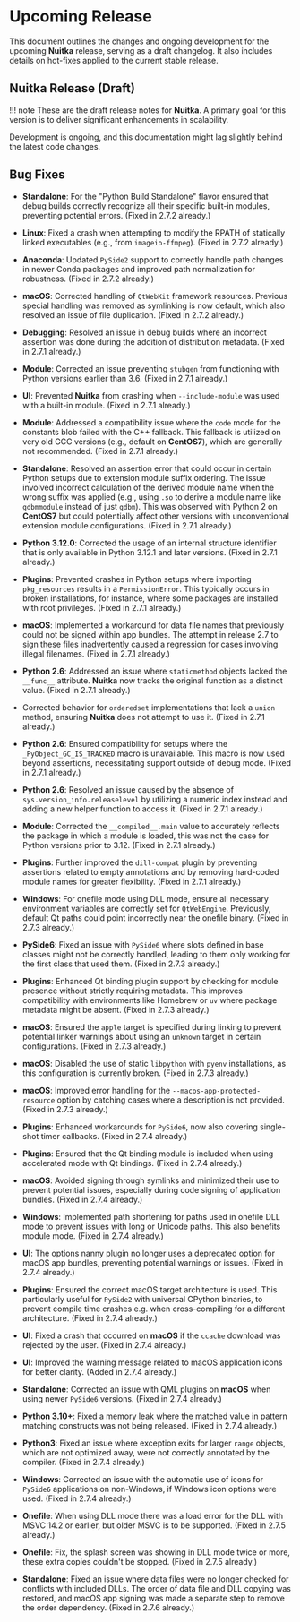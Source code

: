 # Upcoming Release

This document outlines the changes and ongoing development for the upcoming **Nuitka** release, serving as a draft changelog. It also includes details on hot-fixes applied to the current stable release.

## Nuitka Release (Draft)

!!! note
    These are the draft release notes for **Nuitka**. A primary goal for this version is to deliver significant enhancements in scalability.

Development is ongoing, and this documentation might lag slightly behind the latest code changes.

## Bug Fixes

- **Standalone**: For the "Python Build Standalone" flavor ensured that debug builds correctly recognize all their specific built-in modules, preventing potential errors. (Fixed in 2.7.2 already.)

- **Linux**: Fixed a crash when attempting to modify the RPATH of statically linked executables (e.g., from `imageio-ffmpeg`). (Fixed in 2.7.2 already.)

- **Anaconda**: Updated `PySide2` support to correctly handle path changes in newer Conda packages and improved path normalization for robustness. (Fixed in 2.7.2 already.)

- **macOS**: Corrected handling of `QtWebKit` framework resources. Previous special handling was removed as symlinking is now default, which also resolved an issue of file duplication. (Fixed in 2.7.2 already.)

- **Debugging**: Resolved an issue in debug builds where an incorrect assertion was done during the addition of distribution metadata. (Fixed in 2.7.1 already.)

- **Module**: Corrected an issue preventing `stubgen` from functioning with Python versions earlier than 3.6. (Fixed in 2.7.1 already.)

- **UI**: Prevented **Nuitka** from crashing when `--include-module` was used with a built-in module. (Fixed in 2.7.1 already.)

- **Module**: Addressed a compatibility issue where the `code` mode for the constants blob failed with the C++ fallback. This fallback is utilized on very old GCC versions (e.g., default on **CentOS7**), which are generally not recommended. (Fixed in 2.7.1 already.)

- **Standalone**: Resolved an assertion error that could occur in certain Python setups due to extension module suffix ordering. The issue involved incorrect calculation of the derived module name when the wrong suffix was applied (e.g., using `.so` to derive a module name like `gdbmmodule` instead of just `gdbm`). This was observed with Python 2 on **CentOS7** but could potentially affect other versions with unconventional extension module configurations. (Fixed in 2.7.1 already.)

- **Python 3.12.0**: Corrected the usage of an internal structure identifier that is only available in Python 3.12.1 and later versions. (Fixed in 2.7.1 already.)

- **Plugins**: Prevented crashes in Python setups where importing `pkg_resources` results in a `PermissionError`. This typically occurs in broken installations, for instance, where some packages are installed with root privileges. (Fixed in 2.7.1 already.)

- **macOS**: Implemented a workaround for data file names that previously could not be signed within app bundles. The attempt in release 2.7 to sign these files inadvertently caused a regression for cases involving illegal filenames. (Fixed in 2.7.1 already.)

- **Python 2.6**: Addressed an issue where `staticmethod` objects lacked the `__func__` attribute. **Nuitka** now tracks the original function as a distinct value. (Fixed in 2.7.1 already.)

- Corrected behavior for `orderedset` implementations that lack a `union` method, ensuring **Nuitka** does not attempt to use it. (Fixed in 2.7.1 already.)

- **Python 2.6**: Ensured compatibility for setups where the `_PyObject_GC_IS_TRACKED` macro is unavailable. This macro is now used beyond assertions, necessitating support outside of debug mode. (Fixed in 2.7.1 already.)

- **Python 2.6**: Resolved an issue caused by the absence of `sys.version_info.releaselevel` by utilizing a numeric index instead and adding a new helper function to access it. (Fixed in 2.7.1 already.)

- **Module**: Corrected the `__compiled__.main` value to accurately reflects the package in which a module is loaded, this was not the case for Python versions prior to 3.12. (Fixed in 2.7.1 already.)

- **Plugins**: Further improved the `dill-compat` plugin by preventing assertions related to empty annotations and by removing hard-coded module names for greater flexibility. (Fixed in 2.7.1 already.)

- **Windows**: For onefile mode using DLL mode, ensure all necessary environment variables are correctly set for `QtWebEngine`. Previously, default Qt paths could point incorrectly near the onefile binary. (Fixed in 2.7.3 already.)

- **PySide6**: Fixed an issue with `PySide6` where slots defined in base classes might not be correctly handled, leading to them only working for the first class that used them. (Fixed in 2.7.3 already.)

- **Plugins**: Enhanced Qt binding plugin support by checking for module presence without strictly requiring metadata. This improves compatibility with environments like Homebrew or `uv` where package metadata might be absent. (Fixed in 2.7.3 already.)

- **macOS**: Ensured the `apple` target is specified during linking to prevent potential linker warnings about using an `unknown` target in certain configurations. (Fixed in 2.7.3 already.)

- **macOS**: Disabled the use of static `libpython` with `pyenv` installations, as this configuration is currently broken. (Fixed in 2.7.3 already.)

- **macOS**: Improved error handling for the `--macos-app-protected-resource` option by catching cases where a description is not provided. (Fixed in 2.7.3 already.)

- **Plugins**: Enhanced workarounds for `PySide6`, now also covering single-shot timer callbacks. (Fixed in 2.7.4 already.)

- **Plugins**: Ensured that the Qt binding module is included when using accelerated mode with Qt bindings. (Fixed in 2.7.4 already.)

- **macOS**: Avoided signing through symlinks and minimized their use to prevent potential issues, especially during code signing of application bundles. (Fixed in 2.7.4 already.)

- **Windows**: Implemented path shortening for paths used in onefile DLL mode to prevent issues with long or Unicode paths. This also benefits module mode. (Fixed in 2.7.4 already.)

- **UI**: The options nanny plugin no longer uses a deprecated option for macOS app bundles, preventing potential warnings or issues. (Fixed in 2.7.4 already.)

- **Plugins**: Ensured the correct macOS target architecture is used. This particularly useful for `PySide2` with universal CPython binaries, to prevent compile time crashes e.g. when cross-compiling for a different architecture. (Fixed in 2.7.4 already.)

- **UI**: Fixed a crash that occurred on **macOS** if the `ccache` download was rejected by the user. (Fixed in 2.7.4 already.)

- **UI**: Improved the warning message related to macOS application icons for better clarity. (Added in 2.7.4 already.)

- **Standalone**: Corrected an issue with QML plugins on **macOS** when using newer `PySide6` versions. (Fixed in 2.7.4 already.)

- **Python 3.10+**: Fixed a memory leak where the matched value in pattern matching constructs was not being released. (Fixed in 2.7.4 already.)

- **Python3**: Fixed an issue where exception exits for larger `range` objects, which are not optimized away, were not correctly annotated by the compiler. (Fixed in 2.7.4 already.)

- **Windows**: Corrected an issue with the automatic use of icons for `PySide6` applications on non-Windows, if Windows icon options were used. (Fixed in 2.7.4 already.)

- **Onefile**: When using DLL mode there was a load error for the DLL with MSVC 14.2 or earlier, but older MSVC is to be supported. (Fixed in 2.7.5 already.)

- **Onefile**: Fix, the splash screen was showing in DLL mode twice or more, these extra copies couldn't be stopped. (Fixed in 2.7.5 already.)

- **Standalone**: Fixed an issue where data files were no longer checked for conflicts with included DLLs. The order of data file and DLL copying was restored, and macOS app signing was made a separate step to remove the order dependency. (Fixed in 2.7.6 already.)
